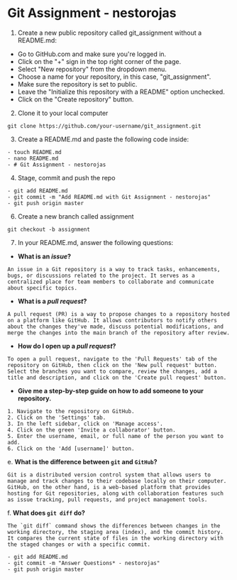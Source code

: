 # Git Assignment - nestorojas

1. Create a new public repository called git_assignment without a README.md:

- Go to GitHub.com and make sure you're logged in.
- Click on the "+" sign in the top right corner of the page.
- Select "New repository" from the dropdown menu.
- Choose a name for your repository, in this case, "git_assignment".
- Make sure the repository is set to public.
- Leave the "Initialize this repository with a README" option unchecked.
- Click on the "Create repository" button.

2. Clone it to your local computer
```
git clone https://github.com/your-username/git_assignment.git
```
3. Create a README.md and paste the following code inside:
```
- touch README.md
- nano README.md
- # Git Assignment - nestorojas
```
4. Stage, commit and push the repo
```
- git add README.md
- git commit -m "Add README.md with Git Assignment - nestorojas"
- git push origin master
```
6. Create a new branch called assignment
```
git checkout -b assignment
```
7. In your README.md, answer the following questions:

- **What is an _issue_?**
```
An issue in a Git repository is a way to track tasks, enhancements, bugs, or discussions related to the project. It serves as a centralized place for team members to collaborate and communicate about specific topics.
```
- **What is a _pull request_?**
```
A pull request (PR) is a way to propose changes to a repository hosted on a platform like GitHub. It allows contributors to notify others about the changes they've made, discuss potential modifications, and merge the changes into the main branch of the repository after review.
```
- **How do I open up a _pull request_?**
```
To open a pull request, navigate to the 'Pull Requests' tab of the repository on GitHub, then click on the 'New pull request' button. Select the branches you want to compare, review the changes, add a title and description, and click on the 'Create pull request' button.
```
- **Give me a step-by-step guide on how to add someone to your repository.**
```
1. Navigate to the repository on GitHub.
2. Click on the 'Settings' tab.
3. In the left sidebar, click on 'Manage access'.
4. Click on the green 'Invite a collaborator' button.
5. Enter the username, email, or full name of the person you want to add.
6. Click on the 'Add [username]' button.
```
e. **What is the difference between `git` and `GitHub`?**
```
Git is a distributed version control system that allows users to manage and track changes to their codebase locally on their computer. GitHub, on the other hand, is a web-based platform that provides hosting for Git repositories, along with collaboration features such as issue tracking, pull requests, and project management tools.
```
f. **What does `git diff` do?**
```
The `git diff` command shows the differences between changes in the working directory, the staging area (index), and the commit history. It compares the current state of files in the working directory with the staged changes or with a specific commit.
```
```
- git add README.md
- git commit -m "Answer Questions* - nestorojas"
- git push origin master
```
